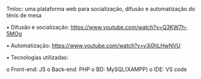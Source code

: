 Tmloc: uma plataforma web para socialização, difusão e automatização do tênis de mesa

•	Difusão e socialização: https://www.youtube.com/watch?v=Q3KW7h-5MOg

•	Automatização: https://www.youtube.com/watch?v=v3i0hLHwNVU

•	Tecnologias utilizadas:

o	Front-end: JS
o	Back-end: PHP
o	BD: MySQL(XAMPP)
o	IDE: VS code
